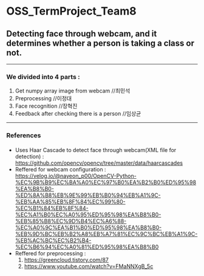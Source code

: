 # OSS_TermProject_Team8
## Detecting face through webcam, and it determines whether a person is taking a class or not.
***
### We divided into 4 parts :
1. Get numpy array image from webcam  //최민석   
2. Preprocessing //이정대   
3. Face recognition  //장혁진   
4. Feedback after checking there is a person  //임상균 

***
### References
#### 
- Uses Haar Cascade to detect face through webcam(XML file for detection) :   
https://github.com/opencv/opencv/tree/master/data/haarcascades 
- Reffered for webcam configuration :   
https://velog.io/@nayeon_p00/OpenCV-Python-%EC%9B%B9%EC%BA%A0%EC%97%B0%EA%B2%B0%ED%95%98%EA%B8%B0-%ED%8A%B8%EB%9E%99%EB%B0%94%EB%A1%9C-%EB%AA%85%EB%8F%84%EC%99%80-%EC%B1%84%EB%8F%84-%EC%A1%B0%EC%A0%95%ED%95%98%EA%B8%B0-%EB%85%B8%EC%9D%B4%EC%A6%88-%EC%A0%9C%EA%B1%B0%ED%95%98%EA%B8%B0-%EB%9D%BC%EB%B2%A8%EB%A7%81%EC%9C%BC%EB%A1%9C-%EB%AC%BC%EC%B2%B4-%EC%B6%94%EC%A0%81%ED%95%98%EA%B8%B0
- Reffered for preprocessing :
  1. https://greencloud.tistory.com/87
  2. https://www.youtube.com/watch?v=FMaNNXgB_5c
